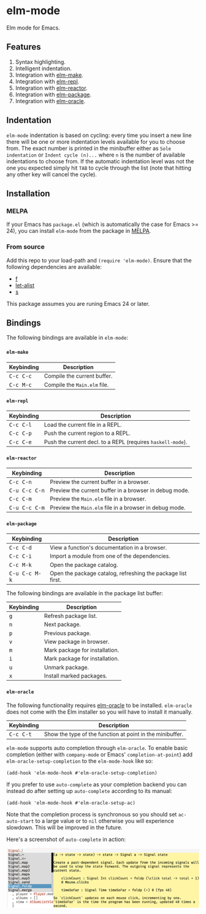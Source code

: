 # elm-mode

Elm mode for Emacs.

## Features

1. Syntax highlighting.
1. Intelligent indentation.
1. Integration with [elm-make](https://github.com/elm-lang/elm-make).
1. Integration with [elm-repl](https://github.com/elm-lang/elm-repl).
1. Integration with [elm-reactor](https://github.com/elm-lang/elm-reactor).
1. Integration with [elm-package](https://github.com/elm-lang/elm-package).
1. Integration with [elm-oracle](https://github.com/ElmCast/elm-oracle).

## Indentation

`elm-mode` indentation is based on cycling: every time you insert a new
line there will be one or more indentation levels available for you to
choose from. The exact number is printed in the minibuffer either as
`Sole indentation` or `Indent cycle (n)...` where `n` is the number of
available indentations to choose from. If the automatic indentation
level was not the one you expected simply hit `TAB` to cycle through the
list (note that hitting any other key will cancel the cycle).

## Installation

### MELPA

If your Emacs has `package.el` (which is automatically the case
for Emacs >= 24), you can install `elm-mode` from the package in
[MELPA](http://melpa.milkbox.net/).

### From source

Add this repo to your load-path and `(require 'elm-mode)`. Ensure that
the following dependencies are available:

* [f](https://github.com/rejeep/f.el)
* [let-alist](https://github.com/Malabarba/let-alist)
* [s](https://github.com/magnars/s.el)

This package assumes you are runing Emacs 24 or later.

## Bindings

The following bindings are available in `elm-mode`:

#### `elm-make`

| Keybinding         | Description                             |
| ------------------ | --------------------------------------- |
| <kbd>C-c C-c</kbd> | Compile the current buffer.             |
| <kbd>C-c M-c</kbd> | Compile the <code>Main.elm</code> file. |


#### `elm-repl`

| Keybinding         | Description                                                            |
| ------------------ | ---------------------------------------------------------------------- |
| <kbd>C-c C-l</kbd> | Load the current file in a REPL.                                       |
| <kbd>C-c C-p</kbd> | Push the current region to a REPL.                                     |
| <kbd>C-c C-e</kbd> | Push the current decl. to a REPL (requires <code>haskell-mode</code>). |

#### `elm-reactor`

| Keybinding             | Description                                                        |
| ---------------------- | ------------------------------------------------------------------ |
| <kbd>C-c C-n</kbd>     | Preview the current buffer in a browser.                           |
| <kbd>C-u C-c C-n</kbd> | Preview the current buffer in a browser in debug mode.             |
| <kbd>C-c C-m</kbd>     | Preview the <code>Main.elm</code> file in a browser.               |
| <kbd>C-u C-c C-m</kbd> | Preview the <code>Main.elm</code> file in a browser in debug mode. |

#### `elm-package`

| Keybinding             | Description                                                  |
| ---------------------- | ------------------------------------------------------------ |
| <kbd>C-c C-d</kbd>     | View a function's documentation in a browser.                |
| <kbd>C-c C-i</kbd>     | Import a module from one of the dependencies.                |
| <kbd>C-c M-k</kbd>     | Open the package catalog.                                    |
| <kbd>C-u C-c M-k</kbd> | Open the package catalog, refreshing the package list first. |

The following bindings are available in the package list buffer:

| Keybinding   | Description                    |
| ------------ | ------------------------------ |
| <kbd>g</kbd> | Refresh package list.          |
| <kbd>n</kbd> | Next package.                  |
| <kbd>p</kbd> | Previous package.              |
| <kbd>v</kbd> | View package in browser.       |
| <kbd>m</kbd> | Mark package for installation. |
| <kbd>i</kbd> | Mark package for installation. |
| <kbd>u</kbd> | Unmark package.                |
| <kbd>x</kbd> | Install marked packages.       |

#### `elm-oracle`

The following functionality requires [elm-oracle][elm-oracle] to be
installed. `elm-oracle` does not come with the Elm installer so you
will have to install it manually.

| Keybinding          | Description                                               |
| ------------------- | --------------------------------------------------------- |
| <kbd>C-c C-t</kbd>  | Show the type of the function at point in the minibuffer. |

`elm-mode` supports auto completion through `elm-oracle`. To
enable basic completion (either with `company-mode` or Emacs'
`completion-at-point`) add `elm-oracle-setup-completion` to the
`elm-mode-hook` like so:

```elisp
(add-hook 'elm-mode-hook #'elm-oracle-setup-completion)
```

If you prefer to use `auto-complete` as your completion backend you can
instead do after setting up `auto-complete` according to its manual:

```elisp
(add-hook 'elm-mode-hook #'elm-oracle-setup-ac)
```

Note that the completion process is synchronous so you should set
`ac-auto-start` to a large value or to `nil` otherwise you will
experience slowdown. This will be improved in the future.

Here's a screenshot of `auto-complete` in action:

![auto-complete](/screenshots/auto-complete.png)

[elm-oracle]: https://github.com/ElmCast/elm-oracle#installation
